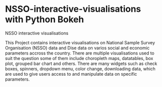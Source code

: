 # NSSO-interactive-visualisations with Python Bokeh
NSSO interactive visualisations

This Project contains interactive visualisations on National Sample Survey Organisation (NSSO) data and Dise data on varios social and economic parameters accross the country. There are multiple visualisations used to suit the question some of them include choropleth maps, datatables, box plot, grouped bar chart and others. There are many widgets such as check boxes, spinners, dropdown menu, color change, downloading data, which are used to give users access to and manipulate data on specific parameters. 
